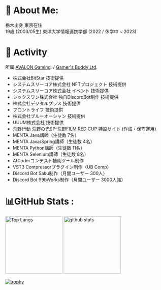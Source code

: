 # 💫 About Me:

栃木出身 東京在住  
19歳 (2003/05生) 東洋大学情報連携学部 (2022 / 休学中 ~ 2023)  

# 👏 Activity

所属 [AVALON Gaming](https://twitter.com/jpn_avalon). / [Gamer's Buddy Ltd](https://www.gamers-buddy.com).  
- 株式会社BitStar 技術提供
- システムスリーコア株式会社 NFTプロジェクト 技術提供  
- システムスリーコア株式会社 イベント 技術提供  
- シックスワン株式会社 独自DiscordBot制作 技術提供  
- 株式会社デジタルプラス 技術提供  
- フロントライフ 技術提供  
- 株式会社ブルーオーシャン 技術提供  
- UUUM株式会社 技術提供
- [荒野行動 荒野の光SP-荒野FILM RED CUP 特設サイト](https://twitter.com/GAME_KNIVES_OUT/status/1545245788212563968?s=20&t=oh_Bso226xUOikVWpuLvQw) (作成・保守運用)  
- MENTA Java講師（生徒数 7名）  
- MENTA Java/Spring講師（生徒数 4名）  
- MENTA Python講師（生徒数 11名）  
- MENTA Selenium講師（生徒数 8名）  
- AtCoderコンテスト補助ツール制作  
- VST3 Compressorプラグイン制作（UB Comp）  
- Discord Bot Saku制作（月間ユーザー 300人）  
- Discord Bot 99bWorks制作（月間ユーザー 3000人強）  

# 📊GitHub Stats :
<p align="left"> 
  <img alt="Top Langs" height="180px" src="https://github-readme-stats.vercel.app/api/top-langs/?username=xrozl&layout=compact&show_icons=true&theme=onedark&langs_count=10" />
  <img alt="github stats" height="180px" src="https://github-readme-stats.vercel.app/api?username=xrozl&theme=onedark&show_icons=ture" />
</p>

[![trophy](https://github-profile-trophy.vercel.app/?username=xrozl&theme=onedark&column=7
)](https://github.com/ryo-ma/github-profile-trophy)
